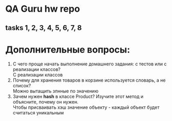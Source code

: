 # QA Guru hw repo

## tasks 1, 2, 3, 4, 5, 6, 7, 8

# Дополнительные вопросы:
1. С чего проще начать выполнение домашнего задания: с тестов или с реализации классов?  
С реализации классов
2. Почему для хранения товаров в корзине используется словарь, а не список?   
Можно вытащить зпнные по значению 
3. Зачем нужен __hash__ в классе Product? Изучите этот метод и объясните, почему он нужен.   
Чтобы присваивать хэш значение объекту - каждый объект будет считаться уникальным 
